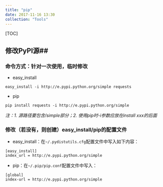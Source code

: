 ```yaml
---
title: "pip"
date: 2017-11-16 13:30
collection: "Tools"
---
```


[TOC]

## 修改PyPI源##

### 命令方式：针对一次使用，临时修改

+ easy_install

```
easy_install -i http://e.pypi.python.org/simple requests
```

+ pip

```
pip install requests -i http://e.pypi.python.org/simple
```

*注：1. 源路径要包含/simple部分；2. 使用pip时-i参数应放在install xxx的后面*

### 修改（若没有，则创建）easy_install/pip的配置文件

+ easy_install：在`~/.pydistutils.cfg`配置文件中写入如下内容：

```
[easy_install]
index_url = http://e.pypi.python.org/simple
```

+ pip：在`~/.pip/pip.conf`配置文件中写入：

```
[global]
index-url = http://e.pypi.python.org/simple
```